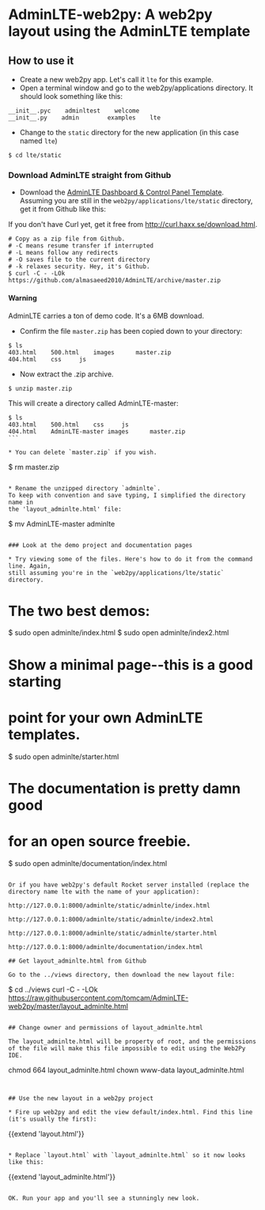 # AdminLTE-web2py: A web2py layout using the AdminLTE template


## How to use it

* Create a new web2py app. Let's call it `lte` for this example.
* Open a terminal window and go to the web2py/applications directory. It should look something like this:

````
__init__.pyc    adminltest    welcome
__init__.py    admin        examples    lte
````

* Change to the `static` directory for the new application (in this case named `lte`)

````
$ cd lte/static
````

### Download AdminLTE straight from Github

* Download the [AdminLTE Dashboard & Control Panel Template](http://almsaeedstudio.com/preview). Assuming
you are still in the `web2py/applications/lte/static` directory, get it from Github like this:

If you don't have Curl yet, get it free from http://curl.haxx.se/download.html.

````
# Copy as a zip file from Github.
# -C means resume transfer if interrupted
# -L means follow any redirects
# -O saves file to the current directory
# -k relaxes security. Hey, it's Github.
$ curl -C - -LOk https://github.com/almasaeed2010/AdminLTE/archive/master.zip
````

#### Warning
AdminLTE carries a ton of demo code. It's a 6MB download. 

* Confirm the file `master.zip` has been copied down to your directory:

````
$ ls
403.html	500.html	images		master.zip
404.html	css		js
````

* Now extract the .zip archive. 


````
$ unzip master.zip
````

This will create a directory called AdminLTE-master:

````
$ ls
403.html	500.html	css		js
404.html	AdminLTE-master	images		master.zip
```

* You can delete `master.zip` if you wish.

````
$ rm master.zip
````

* Rename the unzipped directory `adminlte`. 
To keep with convention and save typing, I simplified the directory name in 
the 'layout_adminlte.html' file:

````
$ mv AdminLTE-master adminlte
````

### Look at the demo project and documentation pages

* Try viewing some of the files. Here's how to do it from the command line. Again, 
still assuming you're in the `web2py/applications/lte/static` directory.

````
# The two best demos:
$ sudo open adminlte/index.html
$ sudo open adminlte/index2.html

# Show a minimal page--this is a good starting
# point for your own AdminLTE templates.
$ sudo open adminlte/starter.html

# The documentation is pretty damn good
# for an open source freebie.
$ sudo open adminlte/documentation/index.html
````

Or if you have web2py's default Rocket server installed (replace the directory name lte with the name of your application):

http://127.0.0.1:8000/adminlte/static/adminlte/index.html

http://127.0.0.1:8000/adminlte/static/adminlte/index2.html

http://127.0.0.1:8000/adminlte/static/adminlte/starter.html

http://127.0.0.1:8000/adminlte/documentation/index.html

## Get layout_adminlte.html from Github

Go to the ../views directory, then download the new layout file:

````
$ cd ../views
curl -C - -LOk  https://raw.githubusercontent.com/tomcam/AdminLTE-web2py/master/layout_adminlte.html
````

## Change owner and permissions of layout_adminlte.html

The layout_adminlte.html will be property of root, and the permissions of the file will make this file impossible to edit using the Web2Py IDE.

````
chmod  664 layout_adminlte.html
chown www-data layout_adminlte.html
````


## Use the new layout in a web2py project

* Fire up web2py and edit the view default/index.html. Find this line (it's usually the first):

````
{{extend 'layout.html'}}
````

* Replace `layout.html` with `layout_adminlte.html` so it now looks like this:

````
{{extend 'layout_adminlte.html'}}
````

OK. Run your app and you'll see a stunningly new look.



